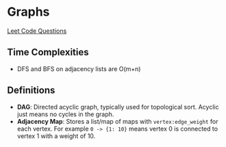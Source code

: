 # Graphs

[Leet Code Questions](./leetcode)

## Time Complexities

- DFS and BFS on adjacency lists are O(m+n)

## Definitions

- **DAG**: Directed acyclic graph, typically used for topological sort. Acyclic just means no cycles in the graph.
- **Adjacency Map**: Stores a list/map of maps with `vertex:edge_weight` for each vertex. For example `0 -> {1: 10}` means vertex 0 is connected to vertex 1 with a weight of 10.
